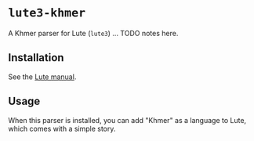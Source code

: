 # `lute3-khmer`

A Khmer parser for Lute (`lute3`) ... TODO notes here.

## Installation

See the [Lute manual](https://luteorg.github.io/lute-manual/install/plugins.html).

## Usage

When this parser is installed, you can add "Khmer" as a
language to Lute, which comes with a simple story.
